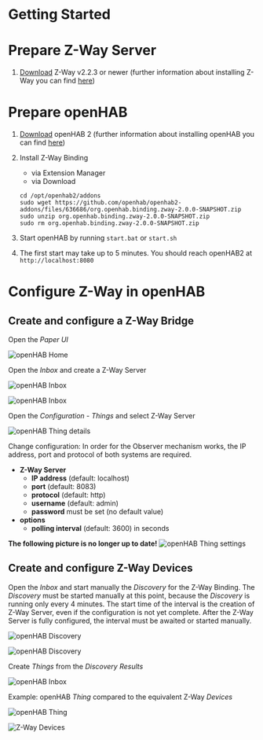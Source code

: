 # Getting Started

# Prepare Z-Way Server

1. [Download](https://razberry.z-wave.me/z-way-server/) Z-Way v2.2.3 or newer (further information about installing Z-Way you can find [here](http://razberry.z-wave.me/index.php?id=24))

# Prepare openHAB

1. [Download](https://www.openhab.org/download/) openHAB 2 (further information about installing openHAB you can find [here](https://www.openhab.org/docs/installation/))
2. Install Z-Way Binding
    - via Extension Manager
    - via Download

    ```shell
    cd /opt/openhab2/addons
    sudo wget https://github.com/openhab/openhab2-addons/files/636686/org.openhab.binding.zway-2.0.0-SNAPSHOT.zip
    sudo unzip org.openhab.binding.zway-2.0.0-SNAPSHOT.zip
    sudo rm org.openhab.binding.zway-2.0.0-SNAPSHOT.zip
    ```

3. Start openHAB by running `start.bat` or `start.sh`
4. The first start may take up to 5 minutes. You should reach openHAB2 at `http://localhost:8080`

# Configure Z-Way in openHAB

## Create and configure a Z-Way Bridge

Open the *Paper UI*

![openHAB Home](images/getting-started/01-openHAB-Home.png)

Open the *Inbox* and create a Z-Way Server

![openHAB Inbox](images/getting-started/02-Inbox.png)

![openHAB Inbox](images/getting-started/03-Create-bridge.png)

Open the *Configuration* - *Things* and select Z-Way Server

![openHAB Thing details](images/getting-started/05-Bridge-details.png)

Change configuration: In order for the Observer mechanism works, the IP address, port and protocol of both systems are required.

- **Z-Way Server**
    - **IP address** (default: localhost)
    - **port** (default: 8083)
    - **protocol** (default: http)
    - **username** (default: admin)
    - **password** must be set (no default value)
- **options**
    - **polling interval** (default: 3600) in seconds

**The following picture is no longer up to date!**
![openHAB Thing settings](images/getting-started/06-Bridge-settings.png)

## Create and configure Z-Way Devices

Open the *Inbox* and start manually the *Discovery* for the Z-Way Binding. The *Discovery* must be started manually at this point, because the *Discovery* is running only every 4 minutes. The start time of the interval is the creation of Z-Way Server, even if the configuration is not yet complete. After the Z-Way Server is fully configured, the interval must be awaited or started manually.

![openHAB Discovery](images/getting-started/07-Device-discovery.png)

![openHAB Discovery](images/getting-started/08-Device-discovery.png)

Create *Things* from the *Discovery Results*

![openHAB Inbox](images/getting-started/09-Create-device.png)

Example: openHAB *Thing* compared to the equivalent Z-Way *Devices*

![openHAB Thing](images/getting-started/10-Z-Way-device.png)

![Z-Way Devices](images/getting-started/11-Z-Way-device.png)
